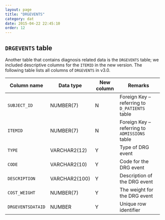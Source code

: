 ```yaml
---
layout: page
title: "DRGEVENTS"
category: dat
date: 2015-04-22 22:45:10
order: 12
---
```


## ```DRGEVENTS``` table

Another table that contains diagnosis related data is the ```DRGEVENTS```
table; we included descriptive columns for the ```ITEMID``` in the new
version. The following table lists all columns of ```DRGEVENTS``` in v3.0.

Column name | Data type | New column | Remarks
--- | --- | --- | ---
```SUBJECT_ID``` | NUMBER(7) | N | Foreign Key – referring to ```D_PATIENTS``` table
```ITEMID``` | NUMBER(7) | N | Foreign Key – referring to ```ADMISSIONS``` table
```TYPE``` | VARCHAR2(12) | Y | Type of DRG event
```CODE``` | VARCHAR2(10) | Y | Code for the DRG event
```DESCRIPTION``` | VARCHAR2(100) | Y | Description of the DRG event
```COST_WEIGHT``` | NUMBER(7) | Y | The weight for the DRG event
```DRGEVENTSDATAID``` | NUMBER | Y | Unique row identifier

